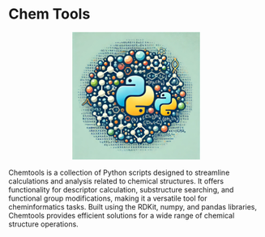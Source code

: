 # Chem Tools

<p align="center">
<img src="images/img3.png" width=50% height=50%>
</p>


Chemtools is a collection of Python scripts designed to streamline calculations and analysis related to chemical structures. It offers functionality for descriptor calculation, substructure searching, and functional group modifications, making it a versatile tool for cheminformatics tasks. Built using the RDKit, numpy, and pandas libraries, Chemtools provides efficient solutions for a wide range of chemical structure operations.
